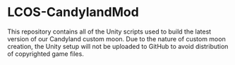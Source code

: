 # LCOS-CandylandMod

This repository contains all of the Unity scripts used to build the latest version of our Candyland custom moon.
Due to the nature of custom moon creation, the Unity setup will not be uploaded to GitHub to avoid distribution of copyrighted game files.

